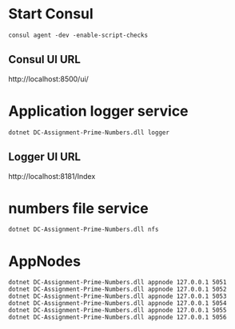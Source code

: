 # Start Consul

```
consul agent -dev -enable-script-checks
```

## Consul UI URL

http://localhost:8500/ui/

# Application logger service

```
dotnet DC-Assignment-Prime-Numbers.dll logger
```

## Logger UI URL

http://localhost:8181/Index

# numbers file service

```
dotnet DC-Assignment-Prime-Numbers.dll nfs
```

# AppNodes

```
dotnet DC-Assignment-Prime-Numbers.dll appnode 127.0.0.1 5051
dotnet DC-Assignment-Prime-Numbers.dll appnode 127.0.0.1 5052
dotnet DC-Assignment-Prime-Numbers.dll appnode 127.0.0.1 5053
dotnet DC-Assignment-Prime-Numbers.dll appnode 127.0.0.1 5054
dotnet DC-Assignment-Prime-Numbers.dll appnode 127.0.0.1 5055
dotnet DC-Assignment-Prime-Numbers.dll appnode 127.0.0.1 5056
```
